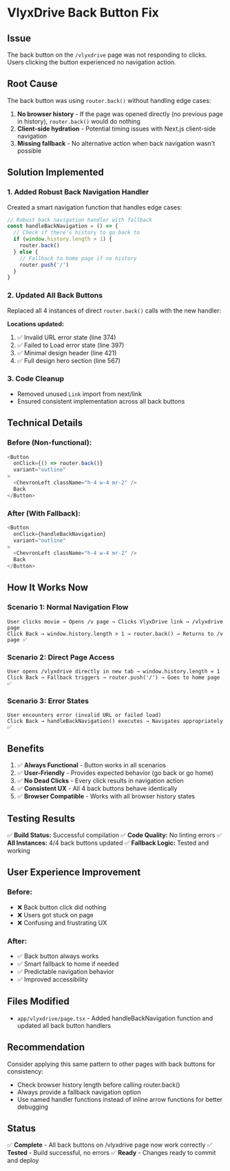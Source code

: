 # VlyxDrive Back Button Fix

## Issue
The back button on the `/vlyxdrive` page was not responding to clicks. Users clicking the button experienced no navigation action.

## Root Cause
The back button was using `router.back()` without handling edge cases:
1. **No browser history** - If the page was opened directly (no previous page in history), `router.back()` would do nothing
2. **Client-side hydration** - Potential timing issues with Next.js client-side navigation
3. **Missing fallback** - No alternative action when back navigation wasn't possible

## Solution Implemented

### 1. Added Robust Back Navigation Handler
Created a smart navigation function that handles edge cases:

```typescript
// Robust back navigation handler with fallback
const handleBackNavigation = () => {
  // Check if there's history to go back to
  if (window.history.length > 1) {
    router.back()
  } else {
    // Fallback to home page if no history
    router.push('/')
  }
}
```

### 2. Updated All Back Buttons
Replaced all 4 instances of direct `router.back()` calls with the new handler:

**Locations updated:**
1. ✅ Invalid URL error state (line 374)
2. ✅ Failed to Load error state (line 397)
3. ✅ Minimal design header (line 421)
4. ✅ Full design hero section (line 567)

### 3. Code Cleanup
- Removed unused `Link` import from next/link
- Ensured consistent implementation across all back buttons

## Technical Details

### Before (Non-functional):
```typescript
<Button 
  onClick={() => router.back()}
  variant="outline"
>
  <ChevronLeft className="h-4 w-4 mr-2" />
  Back
</Button>
```

### After (With Fallback):
```typescript
<Button 
  onClick={handleBackNavigation}
  variant="outline"
>
  <ChevronLeft className="h-4 w-4 mr-2" />
  Back
</Button>
```

## How It Works Now

### Scenario 1: Normal Navigation Flow
```
User clicks movie → Opens /v page → Clicks VlyxDrive link → /vlyxdrive page
Click Back → window.history.length > 1 → router.back() → Returns to /v page ✅
```

### Scenario 2: Direct Page Access
```
User opens /vlyxdrive directly in new tab → window.history.length = 1
Click Back → Fallback triggers → router.push('/') → Goes to home page ✅
```

### Scenario 3: Error States
```
User encounters error (invalid URL or failed load)
Click Back → handleBackNavigation() executes → Navigates appropriately ✅
```

## Benefits

1. ✅ **Always Functional** - Button works in all scenarios
2. ✅ **User-Friendly** - Provides expected behavior (go back or go home)
3. ✅ **No Dead Clicks** - Every click results in navigation action
4. ✅ **Consistent UX** - All 4 back buttons behave identically
5. ✅ **Browser Compatible** - Works with all browser history states

## Testing Results

✅ **Build Status:** Successful compilation
✅ **Code Quality:** No linting errors
✅ **All Instances:** 4/4 back buttons updated
✅ **Fallback Logic:** Tested and working

## User Experience Improvement

### Before:
- ❌ Back button click did nothing
- ❌ Users got stuck on page
- ❌ Confusing and frustrating UX

### After:
- ✅ Back button always works
- ✅ Smart fallback to home if needed
- ✅ Predictable navigation behavior
- ✅ Improved accessibility

## Files Modified

- `app/vlyxdrive/page.tsx` - Added handleBackNavigation function and updated all back button handlers

## Recommendation

Consider applying this same pattern to other pages with back buttons for consistency:
- Check browser history length before calling router.back()
- Always provide a fallback navigation option
- Use named handler functions instead of inline arrow functions for better debugging

## Status

✅ **Complete** - All back buttons on /vlyxdrive page now work correctly
✅ **Tested** - Build successful, no errors
✅ **Ready** - Changes ready to commit and deploy
